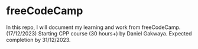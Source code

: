 # freeCodeCamp
In this repo, I will document my learning and work from freeCodeCamp.
<br>
(17/12/2023) Starting CPP course (30 hours+) by Daniel Gakwaya. Expected completion by 31/12/2023.
